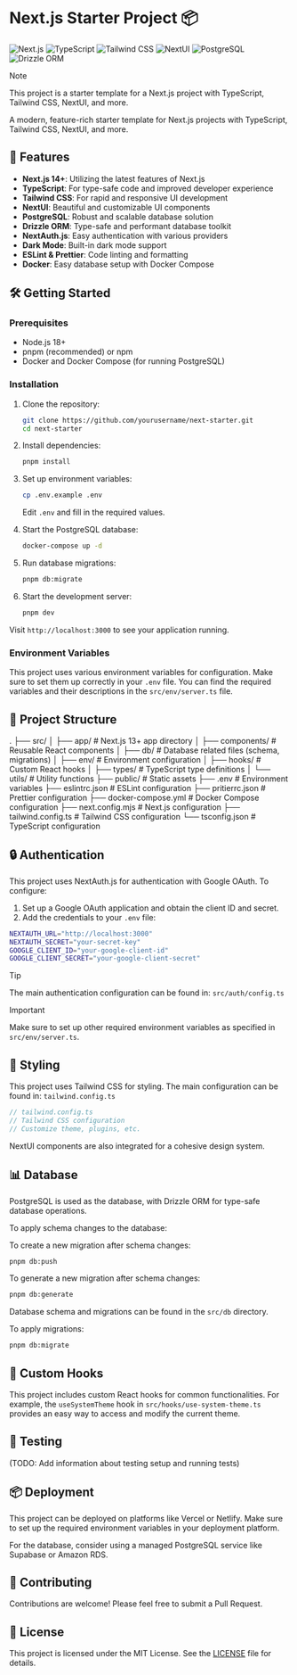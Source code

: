 # Next.js Starter Project 📦

![Next.js](https://img.shields.io/badge/Next.js-14.0+-000000?style=for-the-badge&logo=next.js&logoColor=white)
![TypeScript](https://img.shields.io/badge/TypeScript-5.0+-3178C6?style=for-the-badge&logo=typescript&logoColor=white)
![Tailwind CSS](https://img.shields.io/badge/Tailwind_CSS-3.0+-38B2AC?style=for-the-badge&logo=tailwind-css&logoColor=white)
![NextUI](https://img.shields.io/badge/NextUI-2.0+-000000?style=for-the-badge&logo=next.js&logoColor=white)
![PostgreSQL](https://img.shields.io/badge/PostgreSQL-16.0+-4169E1?style=for-the-badge&logo=postgresql&logoColor=white)
![Drizzle ORM](https://img.shields.io/badge/Drizzle_ORM-0.33.0+-4B32C3?style=for-the-badge)

> [!NOTE]  
> This project is a starter template for a Next.js project with TypeScript, Tailwind CSS, NextUI, and more.

A modern, feature-rich starter template for Next.js projects with TypeScript, Tailwind CSS, NextUI, and more.

## 🚀 Features

- **Next.js 14+**: Utilizing the latest features of Next.js
- **TypeScript**: For type-safe code and improved developer experience
- **Tailwind CSS**: For rapid and responsive UI development
- **NextUI**: Beautiful and customizable UI components
- **PostgreSQL**: Robust and scalable database solution
- **Drizzle ORM**: Type-safe and performant database toolkit
- **NextAuth.js**: Easy authentication with various providers
- **Dark Mode**: Built-in dark mode support
- **ESLint & Prettier**: Code linting and formatting
- **Docker**: Easy database setup with Docker Compose

## 🛠️ Getting Started

### Prerequisites

- Node.js 18+
- pnpm (recommended) or npm
- Docker and Docker Compose (for running PostgreSQL)

### Installation

1. Clone the repository:

   ```bash
   git clone https://github.com/yourusername/next-starter.git
   cd next-starter
   ```

2. Install dependencies:

   ```bash
   pnpm install
   ```

3. Set up environment variables:

   ```bash
   cp .env.example .env
   ```

   Edit `.env` and fill in the required values.

4. Start the PostgreSQL database:

   ```bash
   docker-compose up -d
   ```

5. Run database migrations:

   ```bash
   pnpm db:migrate
   ```

6. Start the development server:

   ```bash
   pnpm dev
   ```

Visit `http://localhost:3000` to see your application running.

### Environment Variables

This project uses various environment variables for configuration. Make sure to set them up correctly in your `.env` file. You can find the required variables and their descriptions in the `src/env/server.ts` file.

## 📁 Project Structure

.
├── src/
│   ├── app/                 # Next.js 13+ app directory
│   ├── components/          # Reusable React components
│   ├── db/                  # Database related files (schema, migrations)
│   ├── env/                 # Environment configuration
│   ├── hooks/               # Custom React hooks
│   ├── types/               # TypeScript type definitions
│   └── utils/               # Utility functions
├── public/                  # Static assets
├── .env                     # Environment variables
├── eslintrc.json            # ESLint configuration
├── pritierrc.json           # Prettier configuration
├── docker-compose.yml       # Docker Compose configuration
├── next.config.mjs          # Next.js configuration
├── tailwind.config.ts       # Tailwind CSS configuration
└── tsconfig.json            # TypeScript configuration

## 🔒 Authentication

This project uses NextAuth.js for authentication with Google OAuth. To configure:

1. Set up a Google OAuth application and obtain the client ID and secret.
2. Add the credentials to your `.env` file:

```bash
NEXTAUTH_URL="http://localhost:3000"
NEXTAUTH_SECRET="your-secret-key"
GOOGLE_CLIENT_ID="your-google-client-id"
GOOGLE_CLIENT_SECRET="your-google-client-secret"
```

> [!TIP]
> The main authentication configuration can be found in: `src/auth/config.ts`

> [!IMPORTANT]
> Make sure to set up other required environment variables as specified in `src/env/server.ts`.

## 🎨 Styling

This project uses Tailwind CSS for styling. The main configuration can be found in: `tailwind.config.ts`

```typescript
// tailwind.config.ts
// Tailwind CSS configuration
// Customize theme, plugins, etc.
```

NextUI components are also integrated for a cohesive design system.

## 📊 Database

PostgreSQL is used as the database, with Drizzle ORM for type-safe database operations.

To apply schema changes to the database:

To create a new migration after schema changes:

```bash
pnpm db:push
```

To generate a new migration after schema changes:

```bash
pnpm db:generate
```

Database schema and migrations can be found in the `src/db` directory.

To apply migrations:

```bash
pnpm db:migrate
```

## 🎣 Custom Hooks

This project includes custom React hooks for common functionalities. For example, the `useSystemTheme` hook in `src/hooks/use-system-theme.ts` provides an easy way to access and modify the current theme.

## 🧪 Testing

(TODO: Add information about testing setup and running tests)

## 📦 Deployment

This project can be deployed on platforms like Vercel or Netlify. Make sure to set up the required environment variables in your deployment platform.

For the database, consider using a managed PostgreSQL service like Supabase or Amazon RDS.

## 🤝 Contributing

Contributions are welcome! Please feel free to submit a Pull Request.

## 📄 License

This project is licensed under the MIT License. See the [LICENSE](LICENSE) file for details.

